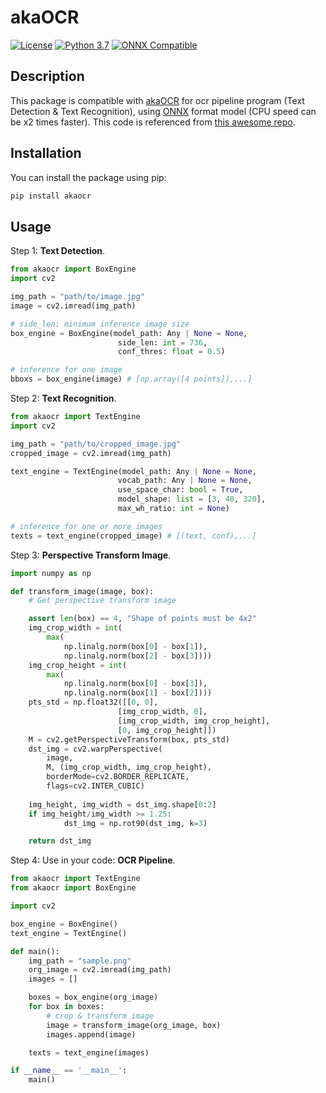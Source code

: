 # akaOCR

[![License](https://img.shields.io/badge/License-Apache%202.0-blue.svg)](LICENSE)
[![Python 3.7](https://img.shields.io/badge/Python-3.7-blue.svg)](https://www.python.org/downloads/release/python-370/)
[![ONNX Compatible](https://img.shields.io/badge/ONNX-Compatible-brightgreen)](https://onnx.ai/)

## Description

This package is compatible with [akaOCR](https://app.akaocr.io/) for ocr pipeline program (Text Detection & Text Recognition), using [ONNX](https://onnx.ai/) format model (CPU speed can be x2 times faster). This code is referenced from [this awesome repo](https://github.com/PaddlePaddle/PaddleOCR).

## Installation

You can install the package using pip:

```bash
pip install akaocr
```

## Usage

Step 1: **Text Detection**.

```python
from akaocr import BoxEngine
import cv2

img_path = "path/to/image.jpg"
image = cv2.imread(img_path)

# side_len: minimum inference image size
box_engine = BoxEngine(model_path: Any | None = None,
                        side_len: int = 736,
                        conf_thres: float = 0.5)

# inference for one image
bboxs = box_engine(image) # [np.array([4 points]),...]
```

Step 2: **Text Recognition**.

```python
from akaocr import TextEngine
import cv2

img_path = "path/to/cropped_image.jpg"
cropped_image = cv2.imread(img_path)

text_engine = TextEngine(model_path: Any | None = None,
                        vocab_path: Any | None = None,
                        use_space_char: bool = True,
                        model_shape: list = [3, 48, 320],
                        max_wh_ratio: int = None)

# inference for one or more images
texts = text_engine(cropped_image) # [(text, conf),...]
```

Step 3: **Perspective Transform Image**.

```python
import numpy as np

def transform_image(image, box):
    # Get perspective transform image

    assert len(box) == 4, "Shape of points must be 4x2"
    img_crop_width = int(
        max(
            np.linalg.norm(box[0] - box[1]),
            np.linalg.norm(box[2] - box[3])))
    img_crop_height = int(
        max(
            np.linalg.norm(box[0] - box[3]),
            np.linalg.norm(box[1] - box[2])))
    pts_std = np.float32([[0, 0], 
                        [img_crop_width, 0],
                        [img_crop_width, img_crop_height],
                        [0, img_crop_height]])
    M = cv2.getPerspectiveTransform(box, pts_std)
    dst_img = cv2.warpPerspective(
        image,
        M, (img_crop_width, img_crop_height),
        borderMode=cv2.BORDER_REPLICATE,
        flags=cv2.INTER_CUBIC)
    
    img_height, img_width = dst_img.shape[0:2]
    if img_height/img_width >= 1.25:
            dst_img = np.rot90(dst_img, k=3)

    return dst_img
```

Step 4: Use in your code: **OCR Pipeline**.

```python
from akaocr import TextEngine
from akaocr import BoxEngine

import cv2

box_engine = BoxEngine()
text_engine = TextEngine()

def main():
    img_path = "sample.png"
    org_image = cv2.imread(img_path)
    images = []

    boxes = box_engine(org_image)
    for box in boxes:
        # crop & transform image
        image = transform_image(org_image, box)
        images.append(image)

    texts = text_engine(images)

if __name__ == '__main__':
    main()
```